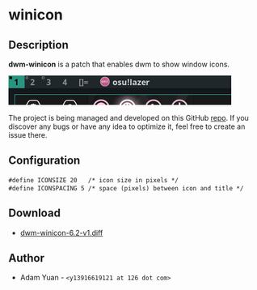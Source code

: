 winicon
========

Description
-----------
**dwm-winicon** is a patch that enables dwm to show window icons.

![screenshots](screenshots.png)

The project is being managed and developed on this GitHub [repo](https://github.com/AdamYuan/dwm-winicon). If you discover any bugs or have any idea to optimize it, feel free to create an issue there.

Configuration
-------------
	#define ICONSIZE 20   /* icon size in pixels */
	#define ICONSPACING 5 /* space (pixels) between icon and title */

Download
--------
* [dwm-winicon-6.2-v1.diff](dwm-winicon-6.2-v1.diff)

Author
------
* Adam Yuan - `<y13916619121 at 126 dot com>`
